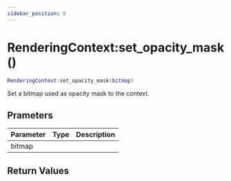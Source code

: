 ```yaml
---
sidebar_position: 9
---
```


# RenderingContext:set_opacity_mask()
```lua
RenderingContext:set_opacity_mask(bitmap)
```
Set a bitmap used as opacity mask to the context.


## Prameters
|Parameter|Type|Description|
|-|-|-|
|bitmap|||


## Return Values

